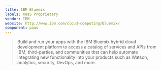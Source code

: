 ```yaml
---
title: IBM Bluemix
labels: XaaS Proprietary
vendor: IBM
website: http://www.ibm.com/cloud-computing/bluemix/
component: paas
---
```

> Build and run your apps with the IBM Bluemix hybrid cloud development platform to access a catalog of services and APIs from IBM, third-parties, and communities that can help automate integrating new functionality into your products such as Watson, analytics, security, DevOps, and more.
